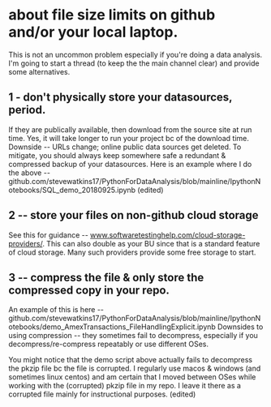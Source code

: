 # about file size limits on github and/or your local laptop. 

This is not an uncommon problem especially if you're doing a data analysis. I'm going to start a thread (to keep the the main channel clear) and provide some alternatives.

## 1 - don't physically store your datasources, period. 
If they are publically available, then download from the source site at run time. Yes, it will take longer to run your project bc of the download time.
Downside -- URLs change; online public data sources get deleted. To mitigate, you should always keep somewhere safe a redundant & compressed backup of your datasources.
Here is an example where I do the above -- github.com/stevewatkins17/PythonForDataAnalysis/blob/mainline/IpythonNotebooks/SQL_demo_20180925.ipynb (edited) 

## 2 -- store your files on non-github cloud storage
See this for guidance -- www.softwaretestinghelp.com/cloud-storage-providers/.  This can also double as your BU since that is a standard feature of cloud storage.
Many such providers provide some free storage to start.

## 3 -- compress the file & only store the compressed copy in your repo. 
An example of this is here -- github.com/stevewatkins17/PythonForDataAnalysis/blob/mainline/IpythonNotebooks/demo_AmexTransactions_FileHandlingExplicit.ipynb
Downsides to using compression -- they sometimes fail to decompress, especially if you decompress/re-compress repeatably or use different OSes.

You might notice that the demo script above actually fails to decompress the pkzip file bc the file is corrupted. I regularly use macos & windows (and sometimes linux centos) and am certain that I moved between OSes while working with the (corrupted) pkzip file in my repo. I leave it there as a corrupted file mainly for instructional purposes. (edited) 
